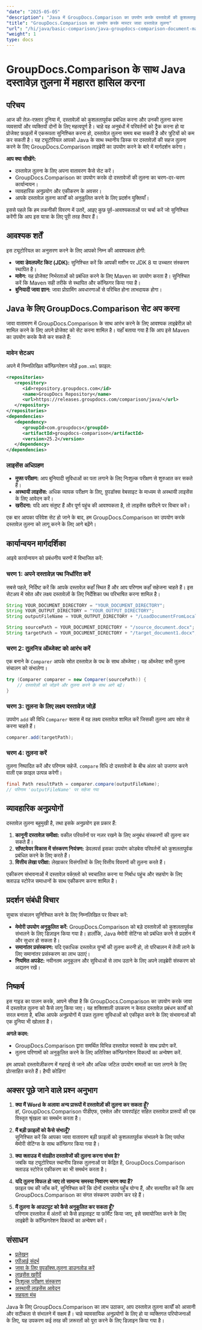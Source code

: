 ```yaml
---
"date": "2025-05-05"
"description": "Java में GroupDocs.Comparison का उपयोग करके दस्तावेज़ों की कुशलतापूर्वक तुलना करना सीखें। यह मार्गदर्शिका सेटअप, कार्यान्वयन और प्रदर्शन अनुकूलन को कवर करती है।"
"title": "GroupDocs.Comparison का उपयोग करके मास्टर जावा दस्तावेज़ तुलना"
"url": "/hi/java/basic-comparison/java-groupdocs-comparison-document-management-guide/"
"weight": 1
type: docs
---
```

# GroupDocs.Comparison के साथ Java दस्तावेज़ तुलना में महारत हासिल करना

## परिचय

आज की तेज़-रफ़्तार दुनिया में, दस्तावेज़ों को कुशलतापूर्वक प्रबंधित करना और उनकी तुलना करना व्यवसायों और व्यक्तियों दोनों के लिए महत्वपूर्ण है। चाहे वह अनुबंधों में परिवर्तनों को ट्रैक करना हो या प्रोजेक्ट फ़ाइलों में एकरूपता सुनिश्चित करना हो, दस्तावेज़ तुलना समय बचा सकती है और त्रुटियों को कम कर सकती है। यह ट्यूटोरियल आपको Java के साथ स्थानीय डिस्क पर दस्तावेज़ों की सहज तुलना करने के लिए GroupDocs.Comparison लाइब्रेरी का उपयोग करने के बारे में मार्गदर्शन करेगा।

**आप क्या सीखेंगे:**
- दस्तावेज़ तुलना के लिए अपना वातावरण कैसे सेट करें।
- GroupDocs.Comparison का उपयोग करके दो दस्तावेजों की तुलना का चरण-दर-चरण कार्यान्वयन।
- व्यावहारिक अनुप्रयोग और एकीकरण के अवसर।
- आपके दस्तावेज़ तुलना कार्यों को अनुकूलित करने के लिए प्रदर्शन युक्तियाँ।

इससे पहले कि हम तकनीकी विवरण में उतरें, आइए कुछ पूर्व-आवश्यकताओं पर चर्चा करें जो सुनिश्चित करेंगी कि आप इस यात्रा के लिए पूरी तरह तैयार हैं।

## आवश्यक शर्तें

इस ट्यूटोरियल का अनुसरण करने के लिए आपको निम्न की आवश्यकता होगी:

- **जावा डेवलपमेंट किट (JDK):** सुनिश्चित करें कि आपकी मशीन पर JDK 8 या उच्चतर संस्करण स्थापित है।
- **मावेन:** यह प्रोजेक्ट निर्भरताओं को प्रबंधित करने के लिए Maven का उपयोग करता है। सुनिश्चित करें कि Maven सही तरीके से स्थापित और कॉन्फ़िगर किया गया है।
- **बुनियादी जावा ज्ञान:** जावा प्रोग्रामिंग अवधारणाओं से परिचित होना लाभदायक होगा।

## Java के लिए GroupDocs.Comparison सेट अप करना

जावा वातावरण में GroupDocs.Comparison के साथ आरंभ करने के लिए आवश्यक लाइब्रेरीज़ को शामिल करने के लिए अपने प्रोजेक्ट को सेट करना शामिल है। यहाँ बताया गया है कि आप इसे Maven का उपयोग करके कैसे कर सकते हैं:

### मावेन सेटअप

अपने में निम्नलिखित कॉन्फ़िगरेशन जोड़ें `pom.xml` फ़ाइल:

```xml
<repositories>
   <repository>
      <id>repository.groupdocs.com</id>
      <name>GroupDocs Repository</name>
      <url>https://releases.groupdocs.com/comparison/java/</url>
   </repository>
</repositories>
<dependencies>
   <dependency>
      <groupId>com.groupdocs</groupId>
      <artifactId>groupdocs-comparison</artifactId>
      <version>25.2</version>
   </dependency>
</dependencies>
```

### लाइसेंस अधिग्रहण

- **मुफ्त परीक्षण:** आप बुनियादी सुविधाओं का पता लगाने के लिए निःशुल्क परीक्षण से शुरुआत कर सकते हैं।
- **अस्थायी लाइसेंस:** अधिक व्यापक परीक्षण के लिए, ग्रुपडॉक्स वेबसाइट के माध्यम से अस्थायी लाइसेंस के लिए आवेदन करें।
- **खरीदना:** यदि आप संतुष्ट हैं और पूर्ण पहुंच की आवश्यकता है, तो लाइसेंस खरीदने पर विचार करें।

एक बार आपका परिवेश सेट हो जाने के बाद, हम GroupDocs.Comparison का उपयोग करके दस्तावेज़ तुलना को लागू करने के लिए आगे बढ़ेंगे।

## कार्यान्वयन मार्गदर्शिका

आइये कार्यान्वयन को प्रबंधनीय चरणों में विभाजित करें:

### चरण 1: अपने दस्तावेज़ पथ निर्धारित करें

सबसे पहले, निर्दिष्ट करें कि आपके दस्तावेज़ कहाँ स्थित हैं और आप परिणाम कहाँ सहेजना चाहते हैं। इस सेटअप में स्रोत और लक्ष्य दस्तावेज़ों के लिए निर्देशिका पथ परिभाषित करना शामिल है।

```java
String YOUR_DOCUMENT_DIRECTORY = "YOUR_DOCUMENT_DIRECTORY";
String YOUR_OUTPUT_DIRECTORY = "YOUR_OUTPUT_DIRECTORY";
String outputFileName = YOUR_OUTPUT_DIRECTORY + "/LoadDocumentFromLocalDisc_result.docx";

String sourcePath = YOUR_DOCUMENT_DIRECTORY + "/source_document.docx";
String targetPath = YOUR_DOCUMENT_DIRECTORY + "/target_document1.docx";
```

### चरण 2: तुलनित्र ऑब्जेक्ट को आरंभ करें

एक बनाने के `Comparer` आपके स्रोत दस्तावेज़ के पथ के साथ ऑब्जेक्ट। यह ऑब्जेक्ट सभी तुलना संचालन को संभालेगा।

```java
try (Comparer comparer = new Comparer(sourcePath)) {
    // दस्तावेज़ों को जोड़ने और तुलना करने के साथ आगे बढ़ें।
}
```

### चरण 3: तुलना के लिए लक्ष्य दस्तावेज़ जोड़ें

उपयोग `add` की विधि `Comparer` क्लास में वह लक्ष्य दस्तावेज़ शामिल करें जिसकी तुलना आप स्रोत से करना चाहते हैं।

```java
comparer.add(targetPath);
```

### चरण 4: तुलना करें

तुलना निष्पादित करें और परिणाम सहेजें. `compare` विधि दो दस्तावेजों के बीच अंतर को उजागर करने वाली एक फ़ाइल उत्पन्न करेगी।

```java
final Path resultPath = comparer.compare(outputFileName);
// परिणाम 'outputFileName' पर सहेजा गया
```

## व्यावहारिक अनुप्रयोगों

दस्तावेज़ तुलना बहुमुखी है, तथा इसके अनुप्रयोग इस प्रकार हैं:

1. **कानूनी दस्तावेज़ समीक्षा:** वकील परिवर्तनों पर नज़र रखने के लिए अनुबंध संस्करणों की तुलना कर सकते हैं।
2. **सॉफ्टवेयर विकास में संस्करण नियंत्रण:** डेवलपर्स इसका उपयोग कोडबेस परिवर्तनों को कुशलतापूर्वक प्रबंधित करने के लिए करते हैं।
3. **वित्तीय लेखा परीक्षा:** लेखाकार विसंगतियों के लिए वित्तीय विवरणों की तुलना करते हैं।

एकीकरण संभावनाओं में दस्तावेज़ वर्कफ़्लो को स्वचालित करना या निर्बाध पहुंच और सहयोग के लिए क्लाउड स्टोरेज समाधानों के साथ एकीकरण करना शामिल है।

## प्रदर्शन संबंधी विचार

सुचारू संचालन सुनिश्चित करने के लिए निम्नलिखित पर विचार करें:

- **मेमोरी उपयोग अनुकूलित करें:** GroupDocs.Comparison को बड़े दस्तावेज़ों को कुशलतापूर्वक संभालने के लिए डिज़ाइन किया गया है। हालाँकि, Java मेमोरी सेटिंग्स को प्रबंधित करने से प्रदर्शन में और सुधार हो सकता है।
- **समानांतर प्रसंस्करण:** यदि एकाधिक दस्तावेज़ युग्मों की तुलना करनी हो, तो परिचालन में तेजी लाने के लिए समानांतर प्रसंस्करण का लाभ उठाएं।
- **नियमित अपडेट:** नवीनतम अनुकूलन और सुविधाओं से लाभ उठाने के लिए अपने लाइब्रेरी संस्करण को अद्यतन रखें।

## निष्कर्ष

इस गाइड का पालन करके, आपने सीखा है कि GroupDocs.Comparison का उपयोग करके जावा में दस्तावेज़ तुलना को कैसे लागू किया जाए। यह शक्तिशाली उपकरण न केवल दस्तावेज़ प्रबंधन कार्यों को सरल बनाता है, बल्कि आपके अनुप्रयोगों में उन्नत तुलना सुविधाओं को एकीकृत करने के लिए संभावनाओं की एक दुनिया भी खोलता है।

**अगले कदम:**
- GroupDocs.Comparison द्वारा समर्थित विभिन्न दस्तावेज़ स्वरूपों के साथ प्रयोग करें.
- तुलना परिणामों को अनुकूलित करने के लिए अतिरिक्त कॉन्फ़िगरेशन विकल्पों का अन्वेषण करें.

हम आपको दस्तावेज़ीकरण में गहराई से जाने और अधिक जटिल उपयोग मामलों का पता लगाने के लिए प्रोत्साहित करते हैं। हैप्पी कोडिंग!

## अक्सर पूछे जाने वाले प्रश्न अनुभाग

1. **क्या मैं Word के अलावा अन्य प्रारूपों में दस्तावेज़ों की तुलना कर सकता हूँ?**  
   हां, GroupDocs.Comparison पीडीएफ, एक्सेल और पावरपॉइंट सहित दस्तावेज़ प्रारूपों की एक विस्तृत श्रृंखला का समर्थन करता है।

2. **मैं बड़ी फ़ाइलों को कैसे संभालूँ?**  
   सुनिश्चित करें कि आपका जावा वातावरण बड़ी फ़ाइलों को कुशलतापूर्वक संभालने के लिए पर्याप्त मेमोरी सेटिंग्स के साथ कॉन्फ़िगर किया गया है।

3. **क्या क्लाउड में संग्रहीत दस्तावेजों की तुलना करना संभव है?**  
   जबकि यह ट्यूटोरियल स्थानीय डिस्क तुलनाओं पर केंद्रित है, GroupDocs.Comparison क्लाउड स्टोरेज एकीकरण का भी समर्थन करता है।

4. **यदि तुलना विफल हो जाए तो सामान्य समस्या निवारण चरण क्या हैं?**  
   फ़ाइल पथ की जाँच करें, सुनिश्चित करें कि दोनों दस्तावेज़ पहुँच योग्य हैं, और सत्यापित करें कि आप GroupDocs.Comparison का संगत संस्करण उपयोग कर रहे हैं।

5. **मैं तुलना के आउटपुट को कैसे अनुकूलित कर सकता हूँ?**  
   परिणाम दस्तावेज़ में अंतरों को कैसे हाइलाइट या फ़ॉर्मेट किया जाए, इसे समायोजित करने के लिए लाइब्रेरी के कॉन्फ़िगरेशन विकल्पों का अन्वेषण करें।

## संसाधन

- [प्रलेखन](https://docs.groupdocs.com/comparison/java/)
- [एपीआई संदर्भ](https://reference.groupdocs.com/comparison/java/)
- [जावा के लिए ग्रुपडॉक्स.तुलना डाउनलोड करें](https://releases.groupdocs.com/comparison/java/)
- [लाइसेंस खरीदें](https://purchase.groupdocs.com/buy)
- [निःशुल्क परीक्षण संस्करण](https://releases.groupdocs.com/comparison/java/)
- [अस्थायी लाइसेंस आवेदन](https://purchase.groupdocs.com/temporary-license/)
- [सहयता मंच](https://forum.groupdocs.com/c/comparison)

Java के लिए GroupDocs.Comparison का लाभ उठाकर, आप दस्तावेज़ तुलना कार्यों को आसानी और सटीकता से संभालने में सक्षम हैं। चाहे व्यावसायिक अनुप्रयोगों के लिए हो या व्यक्तिगत परियोजनाओं के लिए, यह उपकरण कई तरह की ज़रूरतों को पूरा करने के लिए डिज़ाइन किया गया है।